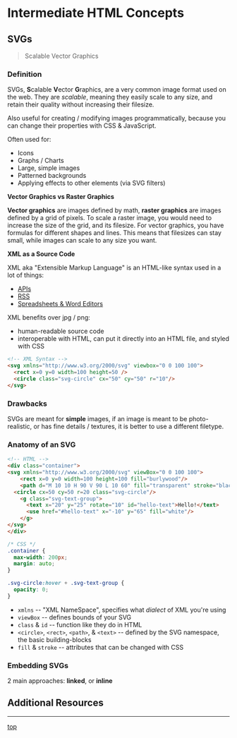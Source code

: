 # Intermediate HTML Concepts
## SVGs
>Scalable Vector Graphics

### Definition
SVGs, **S**calable **V**ector **G**raphics, are a very common image format used on the web. They are *scalable*, 
meaning they easily scale to any size, and retain their quality without 
increasing their filesize.

Also useful for creating / modifying images programmatically, because you can 
change their properties with CSS & JavaScript.

Often used for:
- Icons
- Graphs / Charts
- Large, simple images
- Patterned backgrounds
- Applying effects to other elements (via SVG filters)

**Vector Graphics vs Raster Graphics**

**Vector graphics** are images defined by math, **raster graphics** are images
defined by a grid of pixels. To scale a raster image, you would need to 
increase the size of the grid, and its filesize. For vector graphics, you have 
formulas for different shapes and lines. This means that filesizes can stay 
small, while images can scale to any size you want.

**XML as a Source Code**

XML aka "Extensible Markup Language" is an HTML-like syntax used in a lot of things:
- [APIs](https://en.wikipedia.org/wiki/SOAP)
- [RSS](https://en.wikipedia.org/wiki/RSS)
- [Spreadsheets & Word Editors](https://en.wikipedia.org/wiki/Office_Open_XML)

XML benefits over jpg / png:
- human-readable source code
- interoperable with HTML, can put it directly into an HTML file, and styled 
with CSS
```html
<!-- XML Syntax -->
<svg xmlns="http://www.w3.org/2000/svg" viewbox="0 0 100 100">
  <rect x=0 y=0 width=100 height=50 />
  <circle class="svg-circle" cx="50" cy="50" r="10"/>
</svg>
```

### Drawbacks
SVGs are meant for **simple** images, if an image is meant to be photo-realistic,
or has fine details / textures, it is better to use a different filetype.

### Anatomy of an SVG
```html
<!-- HTML -->
<div class="container">
<svg xmlns="http://www.w3.org/2000/svg" viewBox="0 0 100 100">
    <rect x=0 y=0 width=100 height=100 fill="burlywood"/>
    <path d="M 10 10 H 90 V 90 L 10 60" fill="transparent" stroke="black" stroke-width="3"/>
  <circle cx=50 cy=50 r=20 class="svg-circle"/>
    <g class="svg-text-group">
      <text x="20" y="25" rotate="10" id="hello-text">Hello!</text>
      <use href="#hello-text" x="-10" y="65" fill="white"/>
    </g>
</svg>
</div>
```
```css
/* CSS */
.container {
  max-width: 200px;
  margin: auto;
}

.svg-circle:hover + .svg-text-group {
  opacity: 0;
}
```
- `xmlns` -- "XML NameSpace", specifies what *dialect* of XML you're using
- `viewBox` -- defines bounds of your SVG
- `class` & `id` -- function like they do in HTML
- `<circle>`, `<rect>`, `<path>`, & `<text>` -- defined by the SVG namespace, the basic building-blocks
- `fill` & `stroke` -- attributes that can be changed with CSS

### Embedding SVGs
2 main approaches: **linked**, or **inline**


## Additional Resources

---
[top](#)
